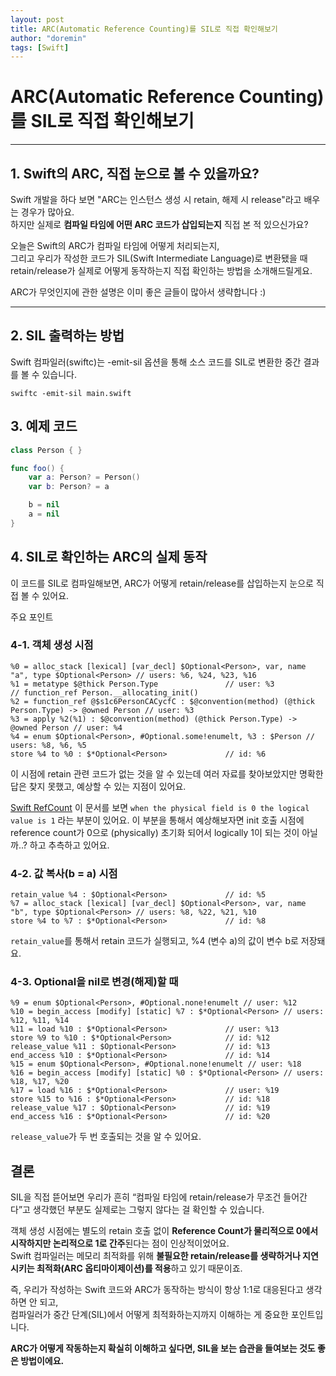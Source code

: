 ```yaml
---
layout: post
title: ARC(Automatic Reference Counting)를 SIL로 직접 확인해보기
author: "doremin"
tags: [Swift]
---
```


# ARC(Automatic Reference Counting)를 SIL로 직접 확인해보기

---

## 1. Swift의 ARC, 직접 눈으로 볼 수 있을까요?

Swift 개발을 하다 보면 "ARC는 인스턴스 생성 시 retain, 해제 시 release"라고 배우는 경우가 많아요.  
하지만 실제로 **컴파일 타임에 어떤 ARC 코드가 삽입되는지** 직접 본 적 있으신가요?  

오늘은 Swift의 ARC가 컴파일 타임에 어떻게 처리되는지,  
그리고 우리가 작성한 코드가 SIL(Swift Intermediate Language)로 변환됐을 때  
retain/release가 실제로 어떻게 동작하는지 직접 확인하는 방법을 소개해드릴게요.

ARC가 무엇인지에 관한 설명은 이미 좋은 글들이 많아서 생략합니다 :)

---

## 2. SIL 출력하는 방법

Swift 컴파일러(swiftc)는 -emit-sil 옵션을 통해
소스 코드를 SIL로 변환한 중간 결과를 볼 수 있습니다.

```
swiftc -emit-sil main.swift
```

## 3. 예제 코드

```swift
class Person { }

func foo() {
    var a: Person? = Person()
    var b: Person? = a

    b = nil
    a = nil
}
```

## 4. SIL로 확인하는 ARC의 실제 동작

이 코드를 SIL로 컴파일해보면, ARC가 어떻게 retain/release를 삽입하는지 눈으로 직접 볼 수 있어요.

주요 포인트
### 4-1.	객체 생성 시점
```
%0 = alloc_stack [lexical] [var_decl] $Optional<Person>, var, name "a", type $Optional<Person> // users: %6, %24, %23, %16
%1 = metatype $@thick Person.Type               // user: %3
// function_ref Person.__allocating_init()
%2 = function_ref @$s1c6PersonCACycfC : $@convention(method) (@thick Person.Type) -> @owned Person // user: %3
%3 = apply %2(%1) : $@convention(method) (@thick Person.Type) -> @owned Person // user: %4
%4 = enum $Optional<Person>, #Optional.some!enumelt, %3 : $Person // users: %8, %6, %5
store %4 to %0 : $*Optional<Person>             // id: %6
```

이 시점에 retain 관련 코드가 없는 것을 알 수 있는데 여러 자료를 찾아보았지만 명확한 답은 찾지 못했고, 예상할 수 있는 지점이 있어요.

[Swift RefCount](https://github.com/swiftlang/swift/blob/d1c87f3c936c41418ee93320e42d523b3f51b6df/stdlib/public/SwiftShims/RefCount.h#L48-L52) 이 문서를 보면 `when the physical field is 0 the logical value is 1` 라는 부분이 있어요. 
이 부분을 통해서 예상해보자면 init 호출 시점에 reference count가 0으로 (physically) 초기화 되어서 logically 1이 되는 것이 아닐까..? 하고 추측하고 있어요.

### 4-2. 값 복사(b = a) 시점 

```
retain_value %4 : $Optional<Person>             // id: %5
%7 = alloc_stack [lexical] [var_decl] $Optional<Person>, var, name "b", type $Optional<Person> // users: %8, %22, %21, %10
store %4 to %7 : $*Optional<Person>             // id: %8
```

`retain_value`를 통해서 retain 코드가 실행되고, %4 (변수 a)의 값이 변수 b로 저장돼요.

### 4-3.	Optional을 nil로 변경(해제)할 때

```
%9 = enum $Optional<Person>, #Optional.none!enumelt // user: %12
%10 = begin_access [modify] [static] %7 : $*Optional<Person> // users: %12, %11, %14
%11 = load %10 : $*Optional<Person>             // user: %13
store %9 to %10 : $*Optional<Person>            // id: %12
release_value %11 : $Optional<Person>           // id: %13
end_access %10 : $*Optional<Person>             // id: %14
%15 = enum $Optional<Person>, #Optional.none!enumelt // user: %18
%16 = begin_access [modify] [static] %0 : $*Optional<Person> // users: %18, %17, %20
%17 = load %16 : $*Optional<Person>             // user: %19
store %15 to %16 : $*Optional<Person>           // id: %18
release_value %17 : $Optional<Person>           // id: %19
end_access %16 : $*Optional<Person>             // id: %20
```

`release_value`가 두 번 호출되는 것을 알 수 있어요.

## 결론

SIL을 직접 뜯어보면 우리가 흔히 “컴파일 타임에 retain/release가 무조건 들어간다”고 생각했던 부분도 실제로는 그렇지 않다는 걸 확인할 수 있습니다.

객체 생성 시점에는 별도의 retain 호출 없이 **Reference Count가 물리적으로 0에서 시작하지만 논리적으로 1로 간주**된다는 점이 인상적이었어요.  
Swift 컴파일러는 메모리 최적화를 위해 **불필요한 retain/release를 생략하거나 지연시키는 최적화(ARC 옵티마이제이션)를 적용**하고 있기 때문이죠.

즉, 우리가 작성하는 Swift 코드와 ARC가 동작하는 방식이 항상 1:1로 대응된다고 생각하면 안 되고,  
컴파일러가 중간 단계(SIL)에서 어떻게 최적화하는지까지 이해하는 게 중요한 포인트입니다.

**ARC가 어떻게 작동하는지 확실히 이해하고 싶다면, SIL을 보는 습관을 들여보는 것도 좋은 방법이에요.**
